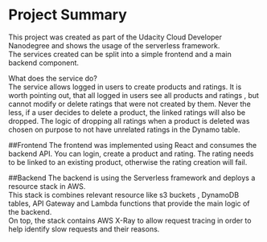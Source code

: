 # Project Summary
This project was created as part of the Udacity Cloud Developer Nanodegree and shows the usage of the serverless framework. <br>
The services created can be split into a simple frontend and a main backend component. 

What does the service do?<br>
The service allows logged in users to create products and ratings. It is worth pointing out, that all logged in users see all products and ratings
, but cannot modify or delete ratings that were not created by them. 
Never the less, if a user decides to delete a product, the linked ratings will also be dropped. 
The logic of dropping all ratings when a product is deleted was chosen on purpose to not have unrelated ratings in the Dynamo table.

##Frontend
The frontend was implemented using React and consumes the backend API.
You can login, create a product and rating. 
The rating needs to be linked to an existing product, otherwise the rating creation will fail.

##Backend
The backend is using the Serverless framework and deploys a resource stack in AWS.<br> 
This stack is combines relevant resource like s3 buckets
, DynamoDB tables, API Gateway and Lambda functions that provide the main logic of the backend. <br>
On top, the stack contains AWS X-Ray to allow request tracing in order to help identify slow requests and their reasons. <br>

